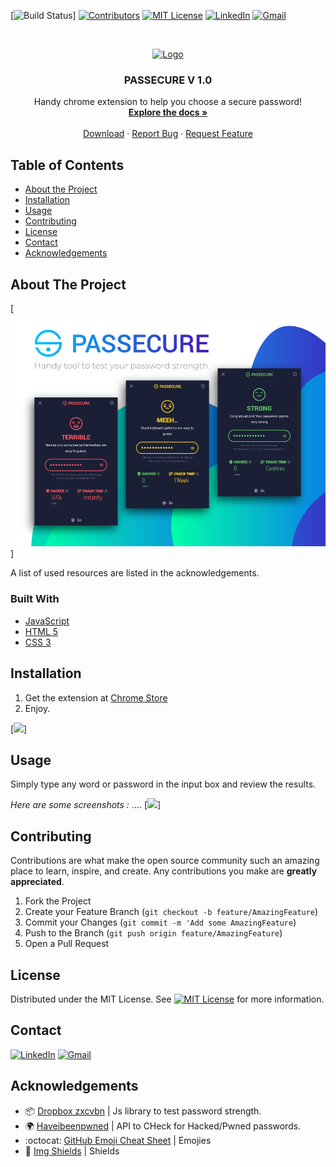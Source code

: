 <!-- PROJECT SHIELDS -->

[![Build Status][build-shield]]
[![Contributors][contributors-shield]](https://github.com/10Fred10/pasSecure/graphs/contributors)
[![MIT License][license-shield]][license-url]
[![LinkedIn][linkedin-shield]][linkedin-url]
[![Gmail][gmail-shield]][gmail-url]

<!-- PROJECT LOGO -->
<br />
<p align="center">
  <a href="https://github.com/10Fred10/pasSecure">
    <img src="https://github.com/10Fred10/pasSecure/tree/master/readme-assets/logo-128.png" alt="Logo" width="100" height="100">
  </a>

  <h3 align="center">PASSECURE V 1.0</h3>

  <p align="center">
    Handy chrome extension to help you choose a secure password!
    <br />
    <a href="https://github.com/10Fred10/pasSecure" target="_blank"><strong>Explore the docs »</strong></a>
    <br />
    <br />
    <a href="https://chrome.google.com/webstore/detail/passecure/nocglfdggmhlenglfbbaobfdcckcghdp" target="_blank">Download</a>
    ·
    <a href="https://github.com/10Fred10/pasSecure/issues" target="_blank">Report Bug</a>
    ·
    <a href="https://github.com/10Fred10/pasSecure/pulls" target="_blank">Request Feature</a>
  </p>
</p>

<!-- TABLE OF CONTENTS -->

## Table of Contents

- [About the Project](#about-the-project)
- [Installation](#installation)
- [Usage](#usage)
- [Contributing](#contributing)
- [License](#license)
- [Contact](#contact)
- [Acknowledgements](#acknowledgements)

<!-- ABOUT THE PROJECT -->

## About The Project

[![Passecure Screen Shot][product-screenshot]]

A list of used resources are listed in the acknowledgements.

### Built With

- [JavaScript](https://developer.mozilla.org/en-US/docs/Web/JavaScript)
- [HTML 5](https://developer.mozilla.org/en-US/docs/Web/Guide/HTML/HTML5)
- [CSS 3](https://developer.mozilla.org/en-US/docs/Web/CSS/CSS3)

<!-- GETTING STARTED -->

## Installation

1. Get the extension at [Chrome Store](https://chrome.google.com/webstore/detail/passecure/nocglfdggmhlenglfbbaobfdcckcghdp)
2. Enjoy.

[![][chrome-screenshot]]

<!-- USAGE EXAMPLES -->

## Usage

Simply type any word or password in the input box and review the results.

_Here are some screenshots :_
....
[![][usage-gif]]

<!-- CONTRIBUTING -->

## Contributing

Contributions are what make the open source community such an amazing place to learn, inspire, and create. Any contributions you make are **greatly appreciated**.

1. Fork the Project
2. Create your Feature Branch (`git checkout -b feature/AmazingFeature`)
3. Commit your Changes (`git commit -m 'Add some AmazingFeature`)
4. Push to the Branch (`git push origin feature/AmazingFeature`)
5. Open a Pull Request

<!-- LICENSE -->

## License

Distributed under the MIT License. See [![MIT License][license-shield]][license-url] for more information.

<!-- CONTACT -->

## Contact

[![LinkedIn][linkedin-shield]][linkedin-url] [![Gmail][gmail-shield]][gmail-url]

<!-- ACKNOWLEDGEMENTS -->

## Acknowledgements

- :package: [Dropbox zxcvbn](https://github.com/dropbox/zxcvbn) | Js library to test password strength.
- :earth_africa: [Haveibeenpwned](https://haveibeenpwned.com/) | API to CHeck for Hacked/Pwned passwords.
- :octocat: [GitHub Emoji Cheat Sheet](https://www.webpagefx.com/tools/emoji-cheat-sheet) | Emojies
- :key: [Img Shields](https://shields.io) | Shields

<!-- MARKDOWN LINKS & IMAGES -->

[build-shield]: https://img.shields.io/badge/build-passing-brightgreen.svg?style=flat-square
[contributors-shield]: https://img.shields.io/badge/contributors-1-orange.svg?style=flat-square
[license-shield]: https://img.shields.io/badge/license-MIT-blue.svg?style=flat-square
[license-url]: https://choosealicense.com/licenses/mit
[linkedin-shield]: https://img.shields.io/badge/-LinkedIn-blue.svg?style=flat-square&logo=linkedin
[linkedin-url]: https://linkedin.com/in/fredhm
[gmail-shield]: https://img.shields.io/badge/Gmail-red.svg?style=flat-square&logo=gmail&logoColor=white
[gmail-url]: mailto:contact.hammami.fredj@gmail.com
[product-screenshot]: https://raw.githubusercontent.com/10Fred10/pasSecure/master/readme-assets/passecure-medium.png
[chrome-screenshot]: https://raw.githubusercontent.com/10Fred10/pasSecure/master/readme-assets/chrome-store.png
[usage-gif]: https://github.com/10Fred10/pasSecure/readme-assets/logo-128.png
